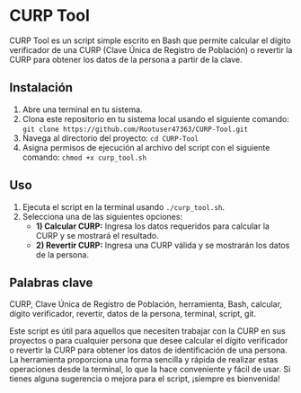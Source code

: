 # CURP Tool

CURP Tool es un script simple escrito en Bash que permite calcular el dígito verificador de una CURP (Clave Única de Registro de Población) o revertir la CURP para obtener los datos de la persona a partir de la clave.

## Instalación

1. Abre una terminal en tu sistema.
2. Clona este repositorio en tu sistema local usando el siguiente comando: `git clone https://github.com/Rootuser47363/CURP-Tool.git`
3. Navega al directorio del proyecto: `cd CURP-Tool`
4. Asigna permisos de ejecución al archivo del script con el siguiente comando: `chmod +x curp_tool.sh`

## Uso

1. Ejecuta el script en la terminal usando `./curp_tool.sh`.
2. Selecciona una de las siguientes opciones:
   - **1) Calcular CURP:** Ingresa los datos requeridos para calcular la CURP y se mostrará el resultado.
   - **2) Revertir CURP:** Ingresa una CURP válida y se mostrarán los datos de la persona.

## Palabras clave

CURP, Clave Única de Registro de Población, herramienta, Bash, calcular, dígito verificador, revertir, datos de la persona, terminal, script, git.

Este script es útil para aquellos que necesiten trabajar con la CURP en sus proyectos o para cualquier persona que desee calcular el dígito verificador o revertir la CURP para obtener los datos de identificación de una persona. La herramienta proporciona una forma sencilla y rápida de realizar estas operaciones desde la terminal, lo que la hace conveniente y fácil de usar. Si tienes alguna sugerencia o mejora para el script, ¡siempre es bienvenida!
